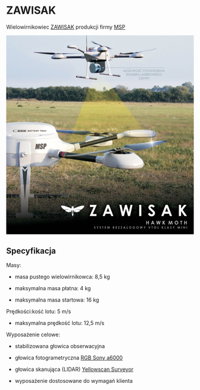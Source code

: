 # ZAWISAK

Wielowirnikowiec [ZAWISAK](https://uav.com.pl/pl/co-robimy/bsl/zawisak) produkcji firmy [MSP](https://uav.com.pl/pl)

![ZAWISAK](../images/zawisak.jpg)

## Specyfikacja

Masy:

- masa pustego wielowirnikowca: 8,5 kg

- maksymalna masa płatna: 4 kg

- maksymalna masa startowa: 16 kg

Prędkości:kość lotu: 5 m/s

- maksymalna prędkość lotu: 12,5 m/s

Wyposażenie celowe:

- stabilizowana głowica obserwacyjna

- głowica fotogrametryczna [RGB Sony a6000](https://www.dxomark.com/Cameras/Sony/A6000---Specifications)

- głowica skanująca (LIDAR) [Yellowscan Surveyor](https://www.yellowscan-lidar.com/products/yellowscan-surveyor) 

- wyposażenie dostosowane do wymagań klienta



